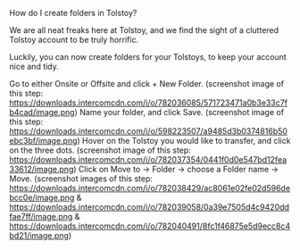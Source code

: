 How do I create folders in Tolstoy?

We are all neat freaks here at Tolstoy, and we find the sight of a cluttered Tolstoy account to be truly horrific.


Luckily, you can now create folders for your Tolstoys, to keep your account nice and tidy.


Go to either Onsite or Offsite and click + New Folder. (screenshot image of this step: https://downloads.intercomcdn.com/i/o/782036085/571723471a0b3e33c7fb4cad/image.png) 
Name your folder, and click Save. (screenshot image of this step: https://downloads.intercomcdn.com/i/o/598223507/a9485d3b0374816b50ebc3bf/image.png) 
Hover on the Tolstoy you would like to transfer, and click on the three dots. (screenshot image of this step: https://downloads.intercomcdn.com/i/o/782037354/0441f0d0e547bd12fea33612/image.png) 
Click on Move to -> Folder -> choose a Folder name -> Move. (screenshot images of this step: https://downloads.intercomcdn.com/i/o/782038429/ac8061e02fe02d596debcc0e/image.png & https://downloads.intercomcdn.com/i/o/782039058/0a39e7505d4c9420ddfae7ff/image.png & https://downloads.intercomcdn.com/i/o/782040491/8fc1f46875e5d9ecc8c4bd21/image.png) 